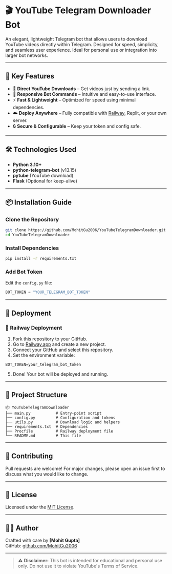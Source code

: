 # 🎬 YouTube Telegram Downloader Bot

An elegant, lightweight Telegram bot that allows users to download YouTube videos directly within Telegram. Designed for speed, simplicity, and seamless user experience. Ideal for personal use or integration into larger bot networks.

---

## 🚀 Key Features

- 🎥 **Direct YouTube Downloads** – Get videos just by sending a link.
- 🤖 **Responsive Bot Commands** – Intuitive and easy-to-use interface.
- ⚡ **Fast & Lightweight** – Optimized for speed using minimal dependencies.
- ☁️ **Deploy Anywhere** – Fully compatible with [Railway](https://railway.app), Replit, or your own server.
- 🔒 **Secure & Configurable** – Keep your token and config safe.

---

## 🛠️ Technologies Used

- **Python 3.10+**
- **python-telegram-bot** (v13.15)
- **pytube** (YouTube download)
- **Flask** (Optional for keep-alive)

---

## 📦 Installation Guide

### Clone the Repository

```bash
git clone https://github.com/MohitGu2006/YouTubeTelegramDownloader.git
cd YouTubeTelegramDownloader
```

### Install Dependencies

```bash
pip install -r requirements.txt
```

### Add Bot Token

Edit the `config.py` file:

```python
BOT_TOKEN = "YOUR_TELEGRAM_BOT_TOKEN"
```

---

## 📡 Deployment

### 🚉 Railway Deployment

1. Fork this repository to your GitHub.
2. Go to [Railway.app](https://railway.app) and create a new project.
3. Connect your GitHub and select this repository.
4. Set the environment variable:

```
BOT_TOKEN=your_telegram_bot_token
```

5. Done! Your bot will be deployed and running.

---

## 📁 Project Structure

```
📦 YouTubeTelegramDownloader
├── main.py           # Entry-point script
├── config.py         # Configuration and tokens
├── utils.py          # Download logic and helpers
├── requirements.txt  # Dependencies
├── Procfile          # Railway deployment file
└── README.md         # This file
```

---

## 🤝 Contributing

Pull requests are welcome! For major changes, please open an issue first to discuss what you would like to change.

---

## 📜 License

Licensed under the [MIT License](https://opensource.org/licenses/MIT).

---

## 👨‍💻 Author

Crafted with care by **[Mohit Gupta]**  
GitHub: [github.com/MohitGu2006](https://github.com/MohitGu2006)

---

> ⚠️ **Disclaimer:** This bot is intended for educational and personal use only. Do not use it to violate YouTube's Terms of Service.
